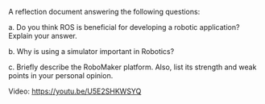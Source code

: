 A reflection document answering the following questions:

a. Do you think ROS is beneficial for developing a robotic application? Explain your answer.

b. Why is using a simulator important in Robotics?

c. Briefly describe the RoboMaker platform. Also, list its strength and weak points in your
personal opinion.



Video: https://youtu.be/U5E2SHKWSYQ
